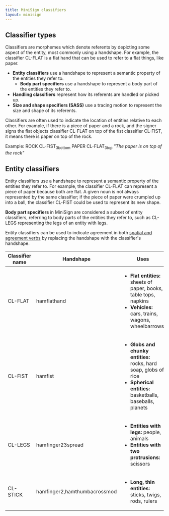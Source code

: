 ```yaml
---
title: MiniSign classifiers
layout: minisign
---
```

## Classifier types
Classifiers are morphemes which denote referents by depicting some aspect of the entity, most commonly using a handshape. For example, the classifier <small-caps>CL-FLAT</small-caps> is a flat hand that can be used to refer to a flat things, like paper.

* **Entity classifiers** use a handshape to represent a semantic property of the entities they refer to.
  * **Body part specifiers** use a handshape to represent a body part of the entities they refer to.
* **Handling classifiers** represent how its referents are handled or picked up.
* **Size and shape specifiers (SASS)** use a tracing motion to represent the size and shape of its referents.

Classifiers are often used to indicate the location of entities relative to each other. For example, if there is a piece of paper and a rock, and the signer signs the flat objects classifier <small-caps>CL-FLAT</small-caps> on top of the fist classifier <small-caps>CL-FIST</small-caps>, it means there is paper on top of the rock.

Example: <small-caps>ROCK CL-FIST<sub>3bottom</sub> PAPER CL-FLAT<sub>3top</sub></small-caps> *"The paper is on top of the rock"*

## Entity classifiers
Entity classifiers use a handshape to represent a semantic property of the entities they refer to. For example, the classifier <small-caps>CL-FLAT</small-caps> can represent a piece of paper because both are flat. A given noun is not always represented by the same classifier; if the piece of paper were crumpled up into a ball, the classifier <small-caps>CL-FIST</small-caps> could be used to represent its new shape.

**Body part specifiers** in MiniSign are considered a subset of entity classifiers, referring to body parts of the entities they refer to, such as <small-caps>CL-LEGS</small-caps> representing the legs of an entity with legs.

Entity classifiers can be used to indicate agreement in both [spatial and agreement verbs](/minisign/verbs#agreement-and-spatial-verbs) by replacing the handshape with the classifier's handshape.

<table>
  <thead>
    <tr>
      <th>Classifier name</th>
      <th>Handshape</th>
      <th>Uses</th>
    </tr>
  </thead>
  <tbody>
    <tr>
      <td>CL-FLAT</td>
      <td><ham-signs>hamflathand</ham-signs></td>
      <td>
        <ul>
          <li><b>Flat entities:</b> sheets of paper, books, table tops, napkins</li>
          <li><b>Vehicles:</b> cars, trains, wagons, wheelbarrows</li>
        </ul>
      </td>
    </tr>
    <tr>
      <td>CL-FIST</td>
      <td><ham-signs>hamfist</ham-signs></td>
      <td>
          <ul>
            <li><b>Globs and chunky entities:</b> rocks, hard soap, globs of rice</li>
            <li><b>Spherical entities:</b> basketballs, baseballs, planets</li>
          </ul>
      </td>
    </tr>
    <tr>
      <td>CL-LEGS</td>
      <td><ham-signs>hamfinger23spread</ham-signs></td>
      <td>
          <ul>
            <li><b>Entities with legs:</b> people, animals</li>
            <li><b>Entities with two protrusions:</b> scissors</li>
          </ul>
      </td>
    </tr>
    <tr>
      <td>CL-STICK</td>
      <td><ham-signs>hamfinger2,hamthumbacrossmod</ham-signs></td>
      <td>
          <ul>
            <li><b>Long, thin entities:</b> sticks, twigs, rods, rulers</li>
          </ul>
      </td>
    </tr>
  </tbody>
</table>